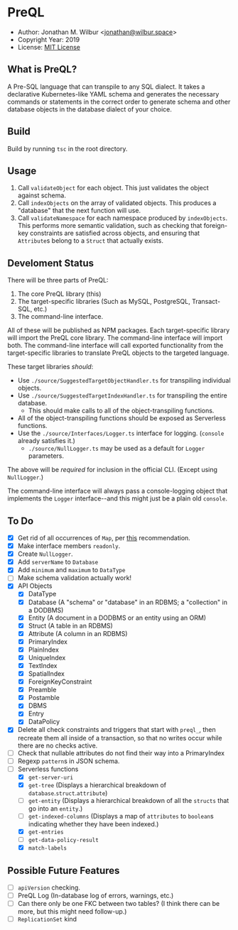 # PreQL

* Author: Jonathan M. Wilbur <[jonathan@wilbur.space](mailto:jonathan@wilbur.space)>
* Copyright Year: 2019
* License: [MIT License](https://mit-license.org/)

## What is PreQL?

A Pre-SQL language that can transpile to any SQL dialect. It takes a declarative
Kubernetes-like YAML schema and generates the necessary commands or statements
in the correct order to generate schema and other database objects in the
database dialect of your choice.

## Build

Build by running `tsc` in the root directory.

## Usage

1.  Call `validateObject` for each object. This just validates the object against schema.
2.  Call `indexObjects` on the array of validated objects. This produces a
    "database" that the next function will use.
3.  Call `validateNamespace` for each namespace produced by `indexObjects`.
    This performs more semantic validation, such as checking that foreign-key
    constraints are satisfied across objects, and ensuring that `Attribute`s
    belong to a `Struct` that actually exists.

## Develoment Status

There will be three parts of PreQL:

1. The core PreQL library (this)
2. The target-specific libraries (Such as MySQL, PostgreSQL, Transact-SQL, etc.)
3. The command-line interface.

All of these will be published as NPM packages. Each target-specific library will
import the PreQL core library. The command-line interface will import both. The
command-line interface will call exported functionality from the target-specific
libraries to translate PreQL objects to the targeted language.

These target libraries _should_:

- Use `./source/SuggestedTargetObjectHandler.ts` for transpiling individual objects.
- Use `./source/SuggestedTargetIndexHandler.ts` for transpiling the entire database.
  - This should make calls to all of the object-transpiling functions.
- All of the object-transpiling functions should be exposed as Serverless functions.
- Use the `./source/Interfaces/Logger.ts` interface for logging. (`console` already satisfies it.)
  - `./source/NullLogger.ts` may be used as a default for `Logger` parameters.

The above will be _required_ for inclusion in the official CLI. (Except using `NullLogger`.)

The command-line interface will always pass a console-logging object that
implements the `Logger` interface--and this might just be a plain old `console`.

## To Do

- [x] Get rid of all occurrences of `Map`, per [this](https://stackoverflow.com/questions/46066343/convert-typescript-mapstring-string-to-json-string-representation) recommendation.
- [x] Make interface members `readonly`.
- [x] Create `NullLogger`.
- [x] Add `serverName` to `Database`
- [x] Add `minimum` and `maximum` to `DataType`
- [ ] Make schema validation actually work!
- [x] API Objects
  - [x] DataType
  - [x] Database (A "schema" or "database" in an RDBMS; a "collection" in a DODBMS)
  - [x] Entity (A document in a DODBMS or an entity using an ORM)
  - [x] Struct (A table in an RDBMS)
  - [x] Attribute (A column in an RDBMS)
  - [x] PrimaryIndex
  - [x] PlainIndex
  - [x] UniqueIndex
  - [x] TextIndex
  - [x] SpatialIndex
  - [x] ForeignKeyConstraint
  - [x] Preamble
  - [x] Postamble
  - [x] DBMS
  - [x] Entry
  - [x] DataPolicy
- [x] Delete all check constraints and triggers that start with `preql_`, then recreate them all inside of a transaction, so that no writes occur while there are no checks active.
- [ ] Check that nullable attributes do not find their way into a PrimaryIndex
- [ ] Regexp `pattern`s in JSON schema.
- [ ] Serverless functions
  - [x] `get-server-uri`
  - [x] `get-tree` (Displays a hierarchical breakdown of `database`.`struct`.`attribute`)
  - [ ] `get-entity` (Displays a hierarchical breakdown of all the `structs` that go into an `entity`.)
  - [ ] `get-indexed-columns` (Displays a map of `attributes` to `boolean`s indicating whether they have been indexed.)
  - [x] `get-entries`
  - [ ] `get-data-policy-result`
  - [x] `match-labels`

## Possible Future Features

- [ ] `apiVersion` checking.
- [ ] PreQL Log (In-database log of errors, warnings, etc.)
- [ ] Can there only be one FKC between two tables? (I think there can be more, but this might need follow-up.)
- [ ] `ReplicationSet` kind